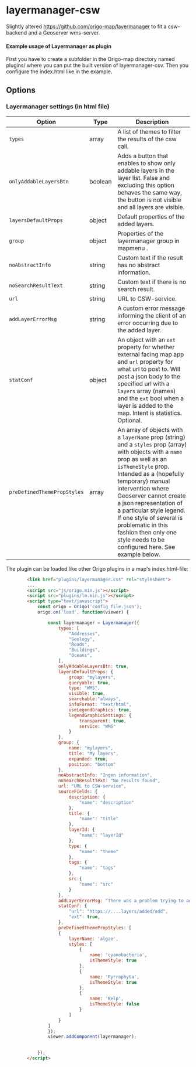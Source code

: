 # layermanager-csw
Slightly altered https://github.com/origo-map/layermanager to fit a csw-backend and a Geoserver wms-server.


#### Example usage of Layermanager as plugin

First you have to create a subfolder in the Origo-map directory named plugins/ where you can put the built version of layermanager-csv.
Then you configure the index.html like in the example.

## Options
### Layermanager settings (in html file)
Option | Type | Description
---|---|---
`types` | array | A list of themes to filter the results of the csw call.
`onlyAddableLayersBtn` | boolean | Adds a button that enables to show only addable layers in the layer list. False and excluding this option behaves the same way, the button is not visible and all layers are visible.
`layersDefaultProps` | object | Default properties of the added layers.
`group` | object | Properties of the layermanager group in mapmenu .
`noAbstractInfo` | string | Custom text if the result has no abstract information.
`noSearchResultText` | string | Custom text if there is no search result.
`url` | string | URL to CSW-service.
`addLayerErrorMsg` | string | A custom error message informing the client of an error occurring due to the added layer.
`statConf` | object | An object with an `ext` property for whether external facing map app and `url` property for what url to post to. Will post a json body to the specified url with a `layers` array (names) and the `ext` bool when a layer is added to the map. Intent is statistics. Optional.
`preDefinedThemePropStyles` | array | An array of objects with a `layerName` prop (string) and a `styles` prop (array) with objects with a `name` prop as well as an `isThemeStyle` prop. Intended as a (hopefully temporary) manual intervention where Geoserver cannot create a json representation of a particular style legend. If one style of several is problematic in this fashion then only one style needs to be configured here. See example below.

The plugin can be loaded like other Origo plugins in a map's index.html-file:
```html
        <link href="plugins/layermanager.css" rel="stylesheet">
        ...
        <script src="js/origo.min.js"></script>
        <script src="plugins/lm.min.js"></script>
        <script type="text/javascript">
            const origo = Origo('config file.json');
            origo.on('load', function(viewer) {

                const layermanager = Layermanager({
                    types: [
                        "Addresses",
                        "Geology",
                        "Roads",
                        "Buildings",
                        "Oceans",
                    ],
                    onlyAddableLayersBtn: true,
                    layersDefaultProps: {
                        group: "mylayers",
                        queryable: true,
                        type: "WMS",
                        visible: true,
                        searchable:"always",
                        infoFormat: "text/html",
                        useLegendGraphics: true,
                        legendGraphicSettings: {
                            transparent: true,
                            service: "WMS"
                        }
                    },
                    group: {
                        name: "mylayers",
                        title: "My layers",
                        expanded: true,
                        position: "bottom"
                    },
                    noAbstractInfo: "Ingen information",
                    noSearchResultText: "No results found",
                    url: "URL to CSW-service",
                    sourceFields: {
                        description: {
                            "name": "description"
                        },
                        title: {
                            "name": "title"
                        },
                        layerId: {
                            "name": "layerId"
                        },
                        type: {
                            "name": "theme"
                        },
                        tags: {
                            "name": "tags"
                        },
                        src:{
                            "name": "src"
                        }
                    },
                    addLayerErrorMsg: "There was a problem trying to add a layer. You are welcome to report this to SUPPORT@SUPPORT.com",
                    statConf: {
					    "url": "https://....layers/added/add",
					    "ext": true,
			        },
					preDefinedThemePropStyles: [
					{
						layerName: 'algae',
						styles: [
							{
								name: 'cyanobacteria',
								isThemeStyle: true
							},
							{
								name: 'Pyrrophyta',
								isThemeStyle: true
							},
							{
								name: 'Kelp',
								isThemeStyle: false
							}
						]
					}
				]
                });
                viewer.addComponent(layermanager);

                
            });
        </script>
```

